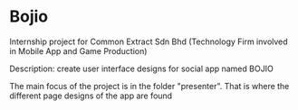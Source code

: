 # Bojio

Internship project for Common Extract Sdn Bhd (Technology Firm involved in Mobile App and Game Production)

Description: create user interface designs for social app named BOJIO

The main focus of the project is in the folder "presenter". That is where the different page designs of the app are found
